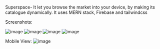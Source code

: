 Superspace- It let you browse the market into your device, by making its catalogue dynamically.
It uses MERN stack, Firebase and tailwindcss

Screenshots:

![image](https://user-images.githubusercontent.com/66588776/176103972-e9092697-0e88-4a1b-a736-87dec661b69a.png)
![image](https://user-images.githubusercontent.com/66588776/176104100-a24a62a7-051c-4ae4-b455-d21de1f827ed.png)
![image](https://user-images.githubusercontent.com/66588776/176104122-2a293d2e-5498-44fb-8dcc-2d786d754149.png)
![image](https://user-images.githubusercontent.com/66588776/176104228-a0054cea-e0ac-4b8a-9a3e-238e8e042593.png)

Mobile View:
![image](https://user-images.githubusercontent.com/66588776/176104464-4dfa121a-ae86-46f7-8d64-29d625034f26.png)

